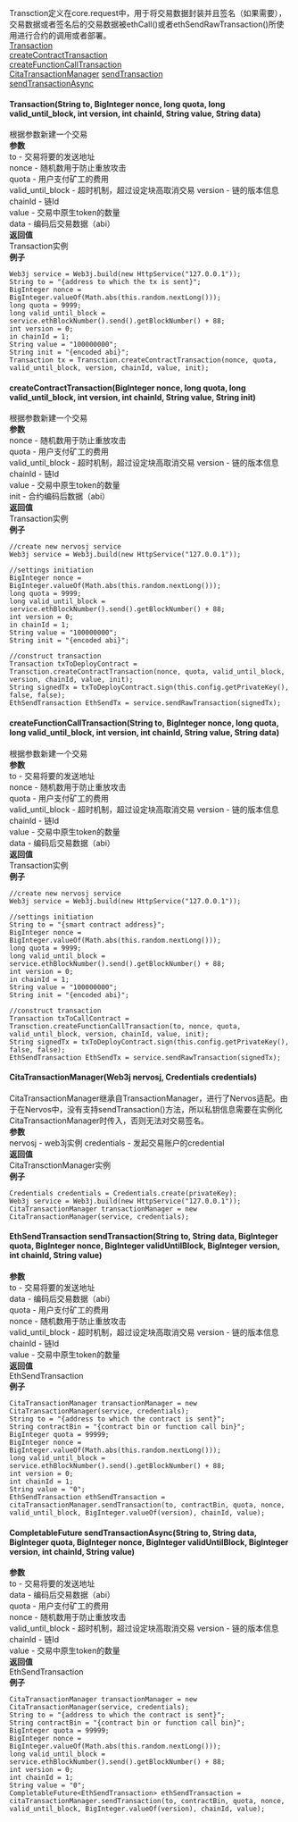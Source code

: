 Transction定义在core.request中，用于将交易数据封装并且签名（如果需要），交易数据或者签名后的交易数据被ethCall()或者ethSendRawTransaction()所使用进行合约的调用或者部署。  
[Transaction](zh-CN/latest/transaction?id=transactionstring-to-biginteger-nonce-long-quota-long-valid_until_block-int-version-int-chainid-string-value-string-data)  
[createContractTransaction](zh-CN/latest/transaction?id=createcontracttransactionbiginteger-nonce-long-quota-long-valid_until_block-int-version-int-chainid-string-value-string-init)  
[createFunctionCallTransaction](zh-CN/latest/transaction?id=createfunctioncalltransactionstring-to-biginteger-nonce-long-quota-long-valid_until_block-int-version-int-chainid-string-value-string-data)  
[CitaTransactionManager](zh-CN/latest/transaction?id=citatransactionmanagerweb3j-nervosj-credentials-credentials)
[sendTransaction](zh-CN/latest/transaction?id=ethsendtransaction-sendtransactionstring-to-string-data-biginteger-quota-biginteger-nonce-biginteger-validuntilblock-biginteger-version-int-chainid-string-value)  
[sendTransactionAsync](zh-CN/latest/transaction?id=completablefuture-sendtransactionasyncstring-to-string-data-biginteger-quota-biginteger-nonce-biginteger-validuntilblock-biginteger-version-int-chainid-string-value)   
#### Transaction(String to, BigInteger nonce, long quota, long valid_until_block, int version, int chainId, String value, String data)
根据参数新建一个交易  
<b>参数</b>  
to - 交易将要的发送地址  
nonce - 随机数用于防止重放攻击  
quota - 用户支付矿工的费用  
valid_until_block - 超时机制，超过设定块高取消交易
version - 链的版本信息  
chainId - 链Id  
value - 交易中原生token的数量   
data - 编码后交易数据（abi）  
<b>返回值</b>  
Transaction实例  
<b>例子</b>  
```
Web3j service = Web3j.build(new HttpService("127.0.0.1"));
String to = "{address to which the tx is sent}";
BigInteger nonce = BigInteger.valueOf(Math.abs(this.random.nextLong()));
long quota = 9999;
long valid_until_block = service.ethBlockNumber().send().getBlockNumber() + 88;
int version = 0;
in chainId = 1;
String value = "100000000";
String init = "{encoded abi}";
Transaction tx = Transction.createContractTransaction(nonce, quota, valid_until_block, version, chainId, value, init);
```
#### createContractTransaction(BigInteger nonce, long quota, long valid_until_block, int version, int chainId, String value, String init)
根据参数新建一个交易  
<b>参数</b>  
nonce - 随机数用于防止重放攻击  
quota - 用户支付矿工的费用  
valid_until_block - 超时机制，超过设定块高取消交易
version - 链的版本信息  
chainId - 链Id  
value - 交易中原生token的数量   
init - 合约编码后数据（abi）  
<b>返回值</b>  
Transaction实例  
<b>例子</b>  
```
//create new nervosj service
Web3j service = Web3j.build(new HttpService("127.0.0.1"));

//settings initiation
BigInteger nonce = BigInteger.valueOf(Math.abs(this.random.nextLong()));
long quota = 9999;
long valid_until_block = service.ethBlockNumber().send().getBlockNumber() + 88;
int version = 0;
in chainId = 1;
String value = "100000000";
String init = "{encoded abi}";

//construct transaction
Transaction txToDeployContract = Transction.createContractTransaction(nonce, quota, valid_until_block, version, chainId, value, init);
String signedTx = txToDeployContract.sign(this.config.getPrivateKey(), false, false);
EthSendTransaction EthSendTx = service.sendRawTransaction(signedTx);
```
#### createFunctionCallTransaction(String to, BigInteger nonce, long quota, long valid_until_block, int version, int chainId, String value, String data)
根据参数新建一个交易  
<b>参数</b>  
to - 交易将要的发送地址  
nonce - 随机数用于防止重放攻击  
quota - 用户支付矿工的费用  
valid_until_block - 超时机制，超过设定块高取消交易
version - 链的版本信息  
chainId - 链Id  
value - 交易中原生token的数量   
data - 编码后交易数据（abi）  
<b>返回值</b>  
Transaction实例  
<b>例子</b>  
```
//create new nervosj service
Web3j service = Web3j.build(new HttpService("127.0.0.1"));

//settings initiation
String to = "{smart contract address}";
BigInteger nonce = BigInteger.valueOf(Math.abs(this.random.nextLong()));
long quota = 9999;
long valid_until_block = service.ethBlockNumber().send().getBlockNumber() + 88;
int version = 0;
in chainId = 1;
String value = "100000000";
String init = "{encoded abi}";

//construct transaction
Transaction txToCallContract = Transction.createFunctionCallTransaction(to, nonce, quota, valid_until_block, version, chainId, value, init);
String signedTx = txToDeployContract.sign(this.config.getPrivateKey(), false, false);
EthSendTransaction EthSendTx = service.sendRawTransaction(signedTx);
```
#### CitaTransactionManager(Web3j nervosj, Credentials credentials)
CitaTransactionManager继承自TransactionManager，进行了Nervos适配。由于在Nervos中，没有支持sendTransaction()方法，所以私钥信息需要在实例化CitaTransactionManager时传入，否则无法对交易签名。  
<b>参数</b>  
nervosj - web3j实例
credentials - 发起交易账户的credential  
<b>返回值</b>  
CitaTransctionManager实例  
<b>例子</b>  
```
Credentials credentials = Credentials.create(privateKey);
Web3j service = Web3j.build(new HttpService("127.0.0.1"));
CitaTransactionManager transactionManager = new CitaTransactionManager(service, credentials);
```
#### EthSendTransaction sendTransaction(String to, String data, BigInteger quota, BigInteger nonce, BigInteger validUntilBlock, BigInteger version, int chainId, String value)
<b>参数</b>  
to - 交易将要的发送地址  
data - 编码后交易数据（abi）  
quota - 用户支付矿工的费用  
nonce - 随机数用于防止重放攻击  
valid_until_block - 超时机制，超过设定块高取消交易
version - 链的版本信息  
chainId - 链Id  
value - 交易中原生token的数量   
<b>返回值</b>  
EthSendTransaction  
<b>例子</b>  
```
CitaTransactionManager transactionManager = new CitaTransactionManager(service, credentials);
String to = "{address to which the contract is sent}";
String contractBin = "{contract bin or function call bin}";
BigInteger quota = 99999;
BigInteger nonce = BigInteger.valueOf(Math.abs(this.random.nextLong()));
long valid_until_block = service.ethBlockNumber().send().getBlockNumber() + 88;
int version = 0;
int chainId = 1;
String value = "0";
EthSendTransaction ethSendTransaction = citaTransactionManager.sendTransaction(to, contractBin, quota, nonce, valid_until_block, BigInteger.valueOf(version), chainId, value);
```
#### CompletableFuture<EthSendTransaction> sendTransactionAsync(String to, String data, BigInteger quota, BigInteger nonce, BigInteger validUntilBlock, BigInteger version, int chainId, String value)
<b>参数</b>  
to - 交易将要的发送地址  
data - 编码后交易数据（abi）  
quota - 用户支付矿工的费用  
nonce - 随机数用于防止重放攻击  
valid_until_block - 超时机制，超过设定块高取消交易
version - 链的版本信息  
chainId - 链Id  
value - 交易中原生token的数量   
<b>返回值</b>  
EthSendTransaction  
<b>例子</b>  
```
CitaTransactionManager transactionManager = new CitaTransactionManager(service, credentials);
String to = "{address to which the contract is sent}";
String contractBin = "{contract bin or function call bin}";
BigInteger quota = 99999;
BigInteger nonce = BigInteger.valueOf(Math.abs(this.random.nextLong()));
long valid_until_block = service.ethBlockNumber().send().getBlockNumber() + 88;
int version = 0;
int chainId = 1;
String value = "0";
CompletableFuture<EthSendTransaction> ethSendTransaction = citaTransactionManager.sendTransaction(to, contractBin, quota, nonce, valid_until_block, BigInteger.valueOf(version), chainId, value);
```

